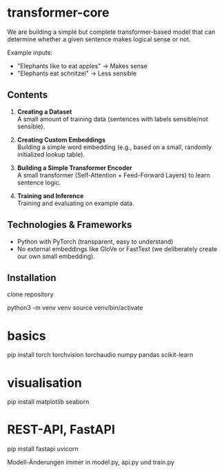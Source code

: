 # transformer-core

We are building a simple but complete transformer-based model that can determine whether a given sentence makes logical sense or not.

Example inputs:
* "Elephants like to eat apples" → Makes sense
* "Elephants eat schnitzel" → Less sensible

## Contents

1. **Creating a Dataset**  
   A small amount of training data (sentences with labels sensible/not sensible).

2. **Creating Custom Embeddings**  
   Building a simple word embedding (e.g., based on a small, randomly initialized lookup table).

3. **Building a Simple Transformer Encoder**  
   A small transformer (Self-Attention + Feed-Forward Layers) to learn sentence logic.

4. **Training and Inference**  
   Training and evaluating on example data.

## Technologies & Frameworks

* Python with PyTorch (transparent, easy to understand)
* No external embeddings like GloVe or FastText (we deliberately create our own small embedding).

## Installation

clone repository

python3 -m venv venv
source venv/bin/activate
# basics
pip install torch torchvision torchaudio numpy pandas scikit-learn
# visualisation
pip install matplotlib seaborn
# REST-API, FastAPI
pip install fastapi uvicorn


Modell-Änderungen immer in model.py, api.py und train.py

